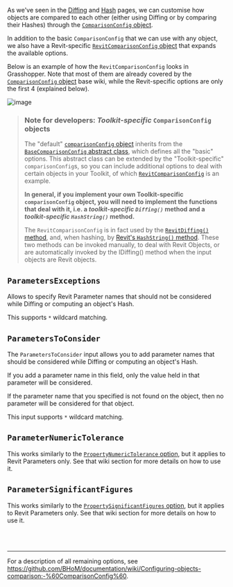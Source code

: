 As we've seen in the [Diffing](https://github.com/BHoM/documentation/wiki/Diffing:-tracking-changes-in-your-BHoM-objects) and [Hash](https://github.com/BHoM/documentation/wiki/Hash:-an-object's-identity) pages, we can customise how objects are compared to each other (either using Diffing or by comparing their Hashes) through the [`ComparisonConfig` object](https://github.com/BHoM/documentation/wiki/Configuring-objects-comparison-(ComparisonConfig)).

In addition to the basic `ComparisonConfig` that we can use with any object, we also have a Revit-specific [`RevitComparisonConfig` object](https://github.com/BHoM/Revit_Toolkit/blob/ffe1406c8abac574ac5bfcbf25609da1e5db049a/Revit_oM/Config/RevitComparisonConfig.cs#L32-L59) that expands the available options.

Below is an example of how the `RevitComparisonConfig` looks in Grasshopper. Note that most of them are already covered by the [`ComparisonConfig` object](https://github.com/BHoM/documentation/wiki/Configuring-objects-comparison-(ComparisonConfig)) base wiki, while the Revit-specific options are only the first 4 (explained below).

![image](https://user-images.githubusercontent.com/6352844/145990764-8e8ae057-e81c-4489-b644-2e2e6e583a52.png)




> ### Note for developers: _Toolkit-specific_ `ComparisonConfig` objects
> The "default" [`comparisonConfig` object](https://github.com/BHoM/BHoM/blob/main/BHoM/ComparisonConfig.cs) inherits from the [`BaseComparisonConfig` abstract class](https://github.com/BHoM/BHoM/blob/main/BHoM/BaseComparisonConfig.cs), which defines all the "basic" options. This abstract class can be extended by the "Toolkit-specific" `comparisonConfig`s, so you can include additional options to deal with certain objects in your Toolkit, of which [`RevitComparisonConfig`](https://github.com/BHoM/Revit_Toolkit/blob/main/Revit_oM/Config/RevitComparisonConfig.cs) is an example.  
> 
> **In general, if you implement your own Toolkit-specific `comparisonConfig` object, you will need to implement the functions that deal with it, i.e. a _toolkit-specific `Diffing()`_ method and a _toolkit-specific `HashString()`_ method.**
> 
> The `RevitComparisonConfig` is in fact used by the [`RevitDiffing()` method](https://github.com/BHoM/Revit_Toolkit/blob/main/Revit_Engine/Compute/RevitDiffing.cs), and, when hashing, by [Revit's `HashString()` method](https://github.com/BHoM/Revit_Toolkit/blob/main/Revit_Engine/Query/HashString.cs). These two methods can be invoked manually, to deal with Revit Objects, or are automatically invoked by the IDiffing() method when the input objects are Revit objects.


## `ParametersExceptions`

Allows to specify Revit Parameter names that should not be considered while Diffing or computing an object's Hash.

This supports `*` wildcard matching.

## `ParametersToConsider`

The `ParametersToConsider` input allows you to add parameter names that should be considered while Diffing or computing an object's Hash.

If you add a parameter name in this field, only the value held in that parameter will be considered.

If the parameter name that you specified is not found on the object, then no parameter will be considered for that object.

This input supports `*` wildcard matching.

## `ParameterNumericTolerance`

This works similarly to the [`PropertyNumericTolerance` option](https://github.com/BHoM/documentation/wiki/Configuring-objects-comparison:-%60ComparisonConfig%60#propertynumerictolerance), but it applies to Revit Parameters only. See that wiki section for more details on how to use it.

## `ParameterSignificantFigures`

This works similarly to the [`PropertySignificantFigures` option](https://github.com/BHoM/documentation/wiki/Configuring-objects-comparison:-%60ComparisonConfig%60#propertysignificantfigures), but it applies to Revit Parameters only. See that wiki section for more details on how to use it.
  
<br/><br/>
______________
  
For a description of all remaining options, see https://github.com/BHoM/documentation/wiki/Configuring-objects-comparison:-%60ComparisonConfig%60.